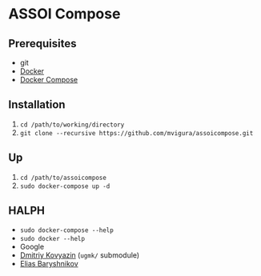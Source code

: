 # ASSOI Compose

## Prerequisites
- git
- [Docker](https://docs.docker.com/engine/installation/)
- [Docker Compose](https://docs.docker.com/compose/install/)

## Installation
1. ```cd /path/to/working/directory```
1. ```git clone --recursive https://github.com/mvigura/assoicompose.git```

## Up
1. ```cd /path/to/assoicompose```
1. ```sudo docker-compose up -d```

## HALPH
- ```sudo docker-compose --help```
- ```sudo docker --help```
- Google
- [Dmitriy Kovyazin](mailto:dkoviazin@gmail.com) (```ugmk/``` submodule)
- [Elias Baryshnikov](mailto:qwelias@gmail.com)
